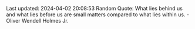 Last updated: 2024-04-02 20:08:53
Random Quote: What lies behind us and what lies before us are small matters compared to what lies within us. - Oliver Wendell Holmes Jr.